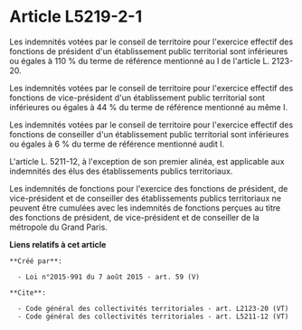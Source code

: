 # Article L5219-2-1

Les indemnités votées par le conseil de territoire pour l'exercice effectif des fonctions de président d'un établissement
public territorial sont inférieures ou égales à 110 % du terme de référence mentionné au I de l'article L. 2123-20. 

Les indemnités votées par le conseil de territoire pour l'exercice effectif des fonctions de vice-président d'un
établissement public territorial sont inférieures ou égales à 44 % du terme de référence mentionné au même I. 

Les indemnités votées par le conseil de territoire pour l'exercice effectif des fonctions de conseiller d'un établissement
public territorial sont inférieures ou égales à 6 % du terme de référence mentionné audit I. 

L'article L. 5211-12, à l'exception de son premier alinéa, est applicable aux indemnités des élus des établissements publics
territoriaux. 

Les indemnités de fonctions pour l'exercice des fonctions de président, de vice-président et de conseiller des établissements
publics territoriaux ne peuvent être cumulées avec les indemnités de fonctions perçues au titre des fonctions de président,
de vice-président et de conseiller de la métropole du Grand Paris.

**Liens relatifs à cet article**

	**Créé par**:

	  - Loi n°2015-991 du 7 août 2015 - art. 59 (V)

	**Cite**:

	  - Code général des collectivités territoriales - art. L2123-20 (VT)
	  - Code général des collectivités territoriales - art. L5211-12 (VT)

